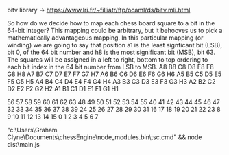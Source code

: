 bitv library -> https://www.lri.fr/~filliatr/ftp/ocaml/ds/bitv.mli.html


So how do we decide how to map each chess board square to a bit in the 64-bit integer? This mapping could be arbitrary, but it behooves us to pick a mathematically advantageous mapping. In this particular mapping (or winding) we are going to say that position a1 is the least signficant bit (LSB), bit 0, of the 64 bit number and h8 is the most significant bit (MSB), bit 63. The squares will be assigned in a left to right, bottom to top ordering to each bit index in the 64 bit number from LSB to MSB.
A8 	B8 	C8 	D8 	E8 	F8 	G8 	H8
A7 	B7 	C7 	D7 	E7 	F7 	G7 	H7
A6 	B6 	C6 	D6 	E6 	F6 	G6 	H6
A5 	B5 	C5 	D5 	E5 	F5 	G5 	H5
A4 	B4 	C4 	D4 	E4 	F4 	G4 	H4
A3 	B3 	C3 	D3 	E3 	F3 	G3 	H3
A2 	B2 	C2 	D2 	E2 	F2 	G2 	H2
A1 	B1 	C1 	D1 	E1 	F1 	G1 	H1
	
56 	57 	58 	59 	60 	61 	62 	63
48 	49 	50 	51 	52 	53 	54 	55
40 	41 	42 	43 	44 	45 	46 	47
32 	33 	34 	35 	36 	37 	38 	39
24 	25 	26 	27 	28 	29 	30 	31
16 	17 	18 	19 	20 	21 	22 	23
8 	9 	10 	11 	12 	13 	14 	15
0 	1 	2 	3 	4 	5 	6 	7


"c:\Users\Graham Clyne\Documents\chessEngine\node_modules\.bin\tsc.cmd" && node dist\main.js